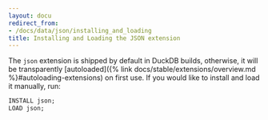 ```yaml
---
layout: docu
redirect_from:
- /docs/data/json/installing_and_loading
title: Installing and Loading the JSON extension
---
```


The `json` extension is shipped by default in DuckDB builds, otherwise, it will be transparently [autoloaded]({% link docs/stable/extensions/overview.md %}#autoloading-extensions) on first use. If you would like to install and load it manually, run:

```sql
INSTALL json;
LOAD json;
```